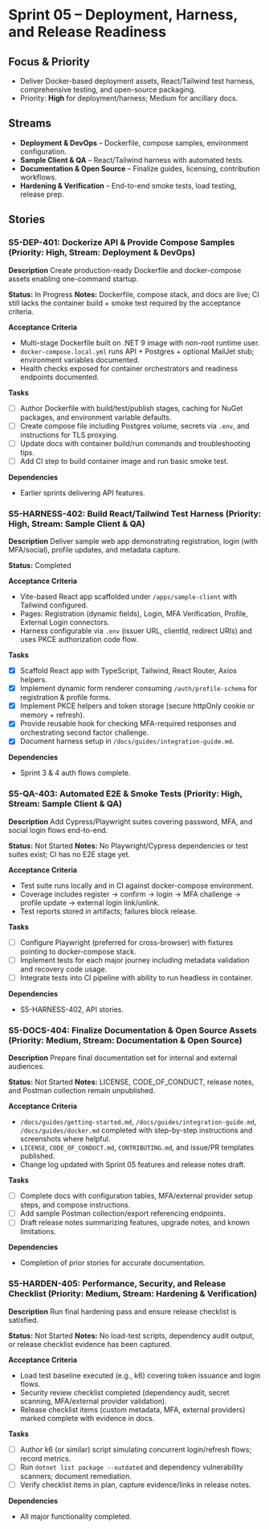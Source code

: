# Sprint 05 – Deployment, Harness, and Release Readiness

## Focus & Priority
- Deliver Docker-based deployment assets, React/Tailwind test harness, comprehensive testing, and open-source packaging.
- Priority: **High** for deployment/harness; Medium for ancillary docs.

## Streams
- **Deployment & DevOps** – Dockerfile, compose samples, environment configuration.
- **Sample Client & QA** – React/Tailwind harness with automated tests.
- **Documentation & Open Source** – Finalize guides, licensing, contribution workflows.
- **Hardening & Verification** – End-to-end smoke tests, load testing, release prep.

## Stories

### S5-DEP-401: Dockerize API & Provide Compose Samples (Priority: High, Stream: Deployment & DevOps)
**Description**
Create production-ready Dockerfile and docker-compose assets enabling one-command startup.

**Status:** In Progress
**Notes:** Dockerfile, compose stack, and docs are live; CI still lacks the container build + smoke test required by the acceptance criteria.

**Acceptance Criteria**
- Multi-stage Dockerfile built on .NET 9 image with non-root runtime user.
- `docker-compose.local.yml` runs API + Postgres + optional MailJet stub; environment variables documented.
- Health checks exposed for container orchestrators and readiness endpoints documented.

**Tasks**
- [ ] Author Dockerfile with build/test/publish stages, caching for NuGet packages, and environment variable defaults.
- [ ] Create compose file including Postgres volume, secrets via `.env`, and instructions for TLS proxying.
- [ ] Update docs with container build/run commands and troubleshooting tips.
- [ ] Add CI step to build container image and run basic smoke test.

**Dependencies**
- Earlier sprints delivering API features.

### S5-HARNESS-402: Build React/Tailwind Test Harness (Priority: High, Stream: Sample Client & QA)
**Description**
Deliver sample web app demonstrating registration, login (with MFA/social), profile updates, and metadata capture.

**Status:** Completed

**Acceptance Criteria**
- Vite-based React app scaffolded under `/apps/sample-client` with Tailwind configured.
- Pages: Registration (dynamic fields), Login, MFA Verification, Profile, External Login connectors.
- Harness configurable via `.env` (issuer URL, clientId, redirect URIs) and uses PKCE authorization code flow.

**Tasks**
- [x] Scaffold React app with TypeScript, Tailwind, React Router, Axios helpers.
- [x] Implement dynamic form renderer consuming `/auth/profile-schema` for registration & profile forms.
- [x] Implement PKCE helpers and token storage (secure httpOnly cookie or memory + refresh).
- [x] Provide reusable hook for checking MFA-required responses and orchestrating second factor challenge.
- [x] Document harness setup in `/docs/guides/integration-guide.md`.

**Dependencies**
- Sprint 3 & 4 auth flows complete.

### S5-QA-403: Automated E2E & Smoke Tests (Priority: High, Stream: Sample Client & QA)
**Description**
Add Cypress/Playwright suites covering password, MFA, and social login flows end-to-end.

**Status:** Not Started
**Notes:** No Playwright/Cypress dependencies or test suites exist; CI has no E2E stage yet.

**Acceptance Criteria**
- Test suite runs locally and in CI against docker-compose environment.
- Coverage includes register → confirm → login → MFA challenge → profile update → external login link/unlink.
- Test reports stored in artifacts; failures block release.

**Tasks**
- [ ] Configure Playwright (preferred for cross-browser) with fixtures pointing to docker-compose stack.
- [ ] Implement tests for each major journey including metadata validation and recovery code usage.
- [ ] Integrate tests into CI pipeline with ability to run headless in container.

**Dependencies**
- S5-HARNESS-402, API stories.

### S5-DOCS-404: Finalize Documentation & Open Source Assets (Priority: Medium, Stream: Documentation & Open Source)
**Description**
Prepare final documentation set for internal and external audiences.

**Status:** Not Started
**Notes:** LICENSE, CODE_OF_CONDUCT, release notes, and Postman collection remain unpublished.

**Acceptance Criteria**
- `/docs/guides/getting-started.md`, `/docs/guides/integration-guide.md`, `/docs/guides/docker.md` completed with step-by-step instructions and screenshots where helpful.
- `LICENSE`, `CODE_OF_CONDUCT.md`, `CONTRIBUTING.md`, and issue/PR templates published.
- Change log updated with Sprint 05 features and release notes draft.

**Tasks**
- [ ] Complete docs with configuration tables, MFA/external provider setup steps, and compose instructions.
- [ ] Add sample Postman collection/export referencing endpoints.
- [ ] Draft release notes summarizing features, upgrade notes, and known limitations.

**Dependencies**
- Completion of prior stories for accurate documentation.

### S5-HARDEN-405: Performance, Security, and Release Checklist (Priority: Medium, Stream: Hardening & Verification)
**Description**
Run final hardening pass and ensure release checklist is satisfied.

**Status:** Not Started
**Notes:** No load-test scripts, dependency audit output, or release checklist evidence has been captured.

**Acceptance Criteria**
- Load test baseline executed (e.g., k6) covering token issuance and login flows.
- Security review checklist completed (dependency audit, secret scanning, MFA/external provider validation).
- Release checklist items (custom metadata, MFA, external providers) marked complete with evidence in docs.

**Tasks**
- [ ] Author k6 (or similar) script simulating concurrent login/refresh flows; record metrics.
- [ ] Run `dotnet list package --outdated` and dependency vulnerability scanners; document remediation.
- [ ] Verify checklist items in plan, capture evidence/links in release notes.

**Dependencies**
- All major functionality completed.

